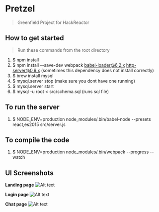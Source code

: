 # Pretzel
> Greenfield Project for HackReactor

## How to get started
> Run these commands from the root directory

1. $ npm install
2. $ npm install --save-dev webpack babel-loader@6.2.x http-server@0.9.x (sometimes this dependency does not install correctly)
3. $ brew install mysql
4. $ mysql.server stop (make sure you dont have one running)
5. $ mysql.server start
7. $ mysql -u root < src/schema.sql (runs sql file)

## To run the server
1. $ NODE_ENV=production node_modules/.bin/babel-node --presets react,es2015 src/server.js

## To compile the code
1. $ NODE_ENV=production node_modules/.bin/webpack --progress --watch

## UI Screenshots

**Landing page**
![Alt text](https://www.dropbox.com/pri/get/Screenshots/pretezel-landingpage.png?_subject_uid=46753528&w=AADpOpDA_n-UBWxqrU6p2on81m6qXngtVG5uoMJvWBMP5Q "Landing Page")

**Login page**
![Alt text](https://www.dropbox.com/pri/get/Screenshots/pretzel-login.png?_subject_uid=46753528&w=AADVifVuBmCOFa_42gNAm9okLDquftpQhAql14NHCO1u8A "Login Page")

**Chat page**
![Alt text](https://www.dropbox.com/pri/get/Screenshots/pretzel-chat.png?_subject_uid=46753528&w=AADEenC67MY7Qct94O19ejgI1CaEM4hStbq-0HyWVdefkw "Chat Page")




